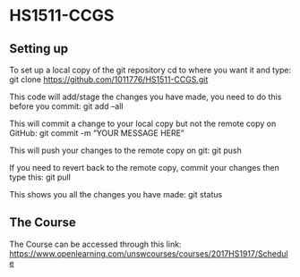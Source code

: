 # HS1511-CCGS
## Setting up
To set up a local copy of the git repository cd to where you want it and type:
git clone https://github.com/1011776/HS1511-CCGS.git

This code will add/stage the changes you have made, you need to do this before you commit:
git add –all 

This will commit a change to your local copy but not the remote copy on GitHub:
git commit -m “YOUR MESSAGE HERE”

This will push your changes to the remote copy on git:
git push

If you need to revert back to the remote copy, commit your changes then type this:
git pull

This shows you all the changes you have made:
git status

## The Course
The Course can be accessed through this link: https://www.openlearning.com/unswcourses/courses/2017HS1917/Schedule
